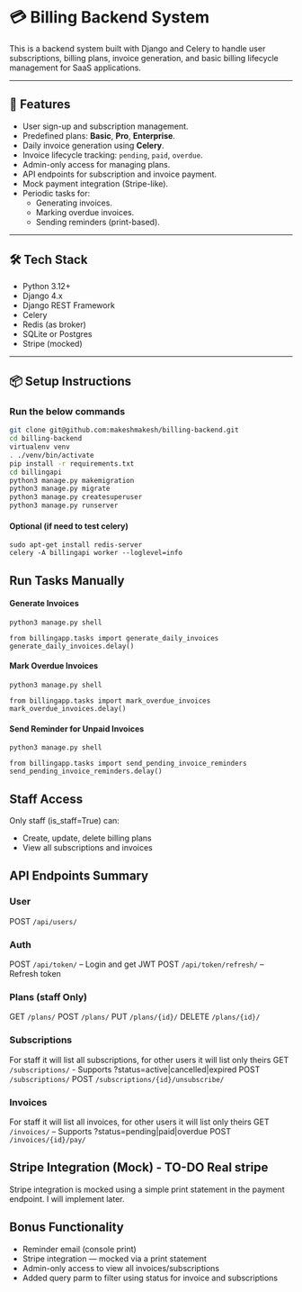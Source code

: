 # 💳 Billing Backend System

This is a backend system built with Django and Celery to handle user subscriptions, billing plans, invoice generation, and basic billing lifecycle management for SaaS applications.

---

## 🚀 Features

- User sign-up and subscription management.
- Predefined plans: **Basic**, **Pro**, **Enterprise**.
- Daily invoice generation using **Celery**.
- Invoice lifecycle tracking: `pending`, `paid`, `overdue`.
- Admin-only access for managing plans.
- API endpoints for subscription and invoice payment.
- Mock payment integration (Stripe-like).
- Periodic tasks for:
  - Generating invoices.
  - Marking overdue invoices.
  - Sending reminders (print-based).

---

## 🛠 Tech Stack

- Python 3.12+
- Django 4.x
- Django REST Framework
- Celery
- Redis (as broker)
- SQLite or Postgres
- Stripe (mocked)

---

## 📦 Setup Instructions

### Run the below commands

```bash
git clone git@github.com:makeshmakesh/billing-backend.git
cd billing-backend
virtualenv venv
. ./venv/bin/activate
pip install -r requirements.txt
cd billingapi
python3 manage.py makemigration
python3 manage.py migrate
python3 manage.py createsuperuser
python3 manage.py runserver
```

#### Optional (if need to test celery)
```
sudo apt-get install redis-server
celery -A billingapi worker --loglevel=info
```

## Run Tasks Manually
#### Generate Invoices
```
python3 manage.py shell

from billingapp.tasks import generate_daily_invoices
generate_daily_invoices.delay()
```
#### Mark Overdue Invoices
```
python3 manage.py shell

from billingapp.tasks import mark_overdue_invoices
mark_overdue_invoices.delay()
```

#### Send Reminder for Unpaid Invoices

```
python3 manage.py shell

from billingapp.tasks import send_pending_invoice_reminders
send_pending_invoice_reminders.delay()
```

## Staff Access
Only staff (is_staff=True) can:

* Create, update, delete billing plans
* View all subscriptions and invoices


## API Endpoints Summary

### User

POST `/api/users/`

### Auth
POST `/api/token/` – Login and get JWT
POST `/api/token/refresh/` – Refresh token

### Plans (staff Only)
GET `/plans/`
POST `/plans/`
PUT `/plans/{id}/`
DELETE `/plans/{id}/`

### Subscriptions

For staff it will list all subscriptions, for other users it will list only theirs
GET `/subscriptions/` - Supports ?status=active|cancelled|expired
POST `/subscriptions/`
POST `/subscriptions/{id}/unsubscribe/`

### Invoices
For staff it will list all invoices, for other users it will list only theirs
GET `/invoices/` – Supports ?status=pending|paid|overdue
POST `/invoices/{id}/pay/`

## Stripe Integration (Mock) - TO-DO Real stripe
Stripe integration is mocked using a simple print statement in the payment endpoint. I will implement later.

## Bonus Functionality

* Reminder email (console print)
* Stripe integration — mocked via a print statement
* Admin-only access to view all invoices/subscriptions
* Added query parm to filter using status for invoice and subscriptions
